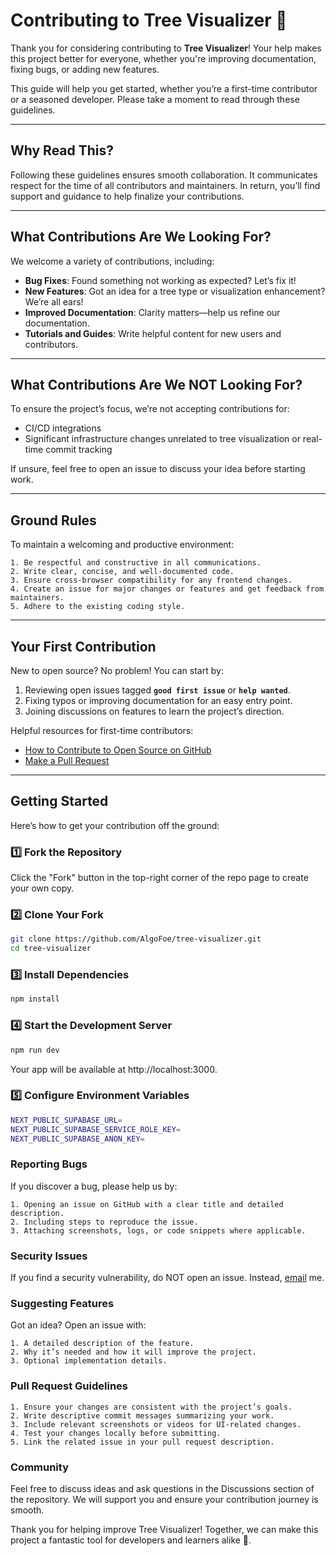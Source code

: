 # Contributing to Tree Visualizer 🌲

Thank you for considering contributing to **Tree Visualizer**! Your help makes this project better for everyone, whether you're improving documentation, fixing bugs, or adding new features. 

This guide will help you get started, whether you’re a first-time contributor or a seasoned developer. Please take a moment to read through these guidelines.

---

## Why Read This?

Following these guidelines ensures smooth collaboration. It communicates respect for the time of all contributors and maintainers. In return, you’ll find support and guidance to help finalize your contributions.

---

## What Contributions Are We Looking For?

We welcome a variety of contributions, including:

- **Bug Fixes**: Found something not working as expected? Let’s fix it!
- **New Features**: Got an idea for a tree type or visualization enhancement? We’re all ears!
- **Improved Documentation**: Clarity matters—help us refine our documentation.
- **Tutorials and Guides**: Write helpful content for new users and contributors.

---

## What Contributions Are We NOT Looking For?

To ensure the project’s focus, we’re not accepting contributions for:

- CI/CD integrations
- Significant infrastructure changes unrelated to tree visualization or real-time commit tracking

If unsure, feel free to open an issue to discuss your idea before starting work.

---

## Ground Rules

To maintain a welcoming and productive environment:

    1. Be respectful and constructive in all communications.
    2. Write clear, concise, and well-documented code.
    3. Ensure cross-browser compatibility for any frontend changes.
    4. Create an issue for major changes or features and get feedback from maintainers.
    5. Adhere to the existing coding style.

---

## Your First Contribution

New to open source? No problem! You can start by:

1. Reviewing open issues tagged **`good first issue`** or **`help wanted`**.
2. Fixing typos or improving documentation for an easy entry point.
3. Joining discussions on features to learn the project’s direction.

Helpful resources for first-time contributors:
- [How to Contribute to Open Source on GitHub](https://opensource.guide/how-to-contribute/)
- [Make a Pull Request](http://makeapullrequest.com/)

---

## Getting Started

Here’s how to get your contribution off the ground:

### 1️⃣ Fork the Repository
Click the "Fork" button in the top-right corner of the repo page to create your own copy.

### 2️⃣ Clone Your Fork
```bash
git clone https://github.com/AlgoFoe/tree-visualizer.git
cd tree-visualizer
```
### 3️⃣ Install Dependencies
```bash
npm install
```
### 4️⃣ Start the Development Server
```bash
npm run dev
```
Your app will be available at http://localhost:3000.

### 5️⃣ Configure Environment Variables
```bash
NEXT_PUBLIC_SUPABASE_URL=
NEXT_PUBLIC_SUPABASE_SERVICE_ROLE_KEY=
NEXT_PUBLIC_SUPABASE_ANON_KEY=
```
### Reporting Bugs
If you discover a bug, please help us by:

    1. Opening an issue on GitHub with a clear title and detailed description.
    2. Including steps to reproduce the issue.
    3. Attaching screenshots, logs, or code snippets where applicable.

### Security Issues
If you find a security vulnerability, do NOT open an issue. Instead, [email](varun.singh10011@gmail.com) me.

### Suggesting Features
Got an idea? Open an issue with:

    1. A detailed description of the feature.
    2. Why it’s needed and how it will improve the project.
    3. Optional implementation details.

### Pull Request Guidelines
    1. Ensure your changes are consistent with the project’s goals.
    2. Write descriptive commit messages summarizing your work.
    3. Include relevant screenshots or videos for UI-related changes.
    4. Test your changes locally before submitting.
    5. Link the related issue in your pull request description.

### Community
Feel free to discuss ideas and ask questions in the Discussions section of the repository. We will support you and ensure your contribution journey is smooth.

Thank you for helping improve Tree Visualizer! Together, we can make this project a fantastic tool for developers and learners alike 🌟.

